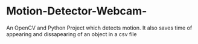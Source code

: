 # Motion-Detector-Webcam-
An OpenCV and Python Project which detects motion.
It also saves time of appearing and dissapearing of an object in a csv file
